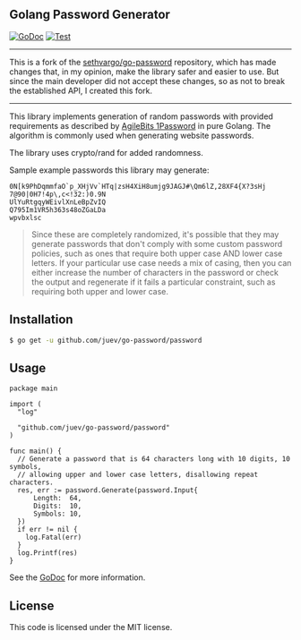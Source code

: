 ## Golang Password Generator

[![GoDoc](https://img.shields.io/badge/go-documentation-blue.svg?style=flat-square)](https://pkg.go.dev/github.com/juev/go-password/password)
[![Test](https://github.com/juev/go-password/actions/workflows/test.yml/badge.svg)](https://github.com/juev/go-password/actions/workflows/test.yml)

<hr>

This is a fork of the [sethvargo/go-password](https://github.com/sethvargo/go-password) repository, which has made 
changes that, in my  opinion, make the library safer and easier to  use. But since the main developer did not accept 
these changes, so as  not to break the established API, I created this fork.

<hr>

This library implements generation of random passwords with provided
requirements as described by  [AgileBits
1Password](https://discussions.agilebits.com/discussion/23842/how-random-are-the-generated-passwords)
in pure Golang. The algorithm is commonly used when generating website
passwords.

The library uses crypto/rand for added randomness.

Sample example passwords this library may generate:

```text
0N[k9PhDqmmfaO`p_XHjVv`HTq|zsH4XiH8umjg9JAGJ#\Qm6lZ,28XF4{X?3sHj
7@90|0H7!4p\,c<!32:)0.9N
UlYuRtgqyWEivlXnLeBpZvIQ
Q795Im1VR5h363s48oZGaLDa
wpvbxlsc
```

> Since these are completely randomized, it's possible that they may generate passwords that don't comply with some custom password policies, such as ones that require both upper case AND lower case letters. If your particular use case needs a mix of casing, then you can either increase the number of characters in the password or check the output and regenerate if it fails a particular constraint, such as requiring both upper and lower case.

## Installation

```sh
$ go get -u github.com/juev/go-password/password
```

## Usage

```golang
package main

import (
  "log"

  "github.com/juev/go-password/password"
)

func main() {
  // Generate a password that is 64 characters long with 10 digits, 10 symbols,
  // allowing upper and lower case letters, disallowing repeat characters.
  res, err := password.Generate(password.Input{
	  Length:  64,
	  Digits:  10,
	  Symbols: 10,
  })
  if err != nil {
    log.Fatal(err)
  }
  log.Printf(res)
}
```

See the [GoDoc](https://godoc.org/github.com/juev/go-password) for more
information.

## License

This code is licensed under the MIT license.
